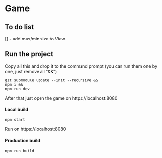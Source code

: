 # Game

## To do list

[] - add max/min size to View

## Run the project

Copy all this and drop it to the command prompt (you can run them one by one, just remove all "&&")

```
git submodule update --init --recursive &&
npm i &&
npm run dev
```

After that just open the game on https://localhost:8080

#### Local build

```
npm start
```

Run on https://localhost:8080

#### Production build

```
npm run build
```
